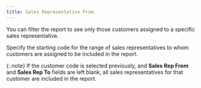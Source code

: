 ```yaml
---
title: Sales Representative From
---
```



You can filter the report to see only those customers assigned to a  specific sales representative.


Specify the starting code for the range of sales representatives to  whom customers are assigned to be included in the report.


{:.note}
If the customer code is selected previously,  and **Sales Rep From** and **Sales 
 Rep To** fields are left blank, all sales representatives for that  customer are included in the report.
